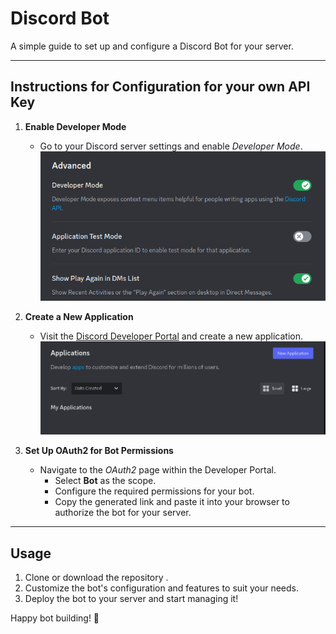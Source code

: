 # Discord Bot

A simple guide to set up and configure a Discord Bot for your server.

---

## Instructions for Configuration for your own API Key 

1. **Enable Developer Mode**  
   - Go to your Discord server settings and enable *Developer Mode*.  
     ![Enable Developer Mode](./assets/image.png)

2. **Create a New Application**  
   - Visit the [Discord Developer Portal](https://discord.com/developers) and create a new application.  
     ![Create a New Application](./assets/image-1.png)

3. **Set Up OAuth2 for Bot Permissions**  
   - Navigate to the *OAuth2* page within the Developer Portal.  
     - Select **Bot** as the scope.  
     - Configure the required permissions for your bot.  
     - Copy the generated link and paste it into your browser to authorize the bot for your server.

---

## Usage

1. Clone or download the repository .
2. Customize the bot's configuration and features to suit your needs.
3. Deploy the bot to your server and start managing it!

Happy bot building! 🎉



